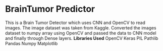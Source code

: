 # BrainTumor Predictor
 This is a Brain Tumor Detector which uses CNN and OpenCV to read images. 
 The image dataset was taken from Kaggle. 
 Converted the images dataset to numpy array using OpenCV and passed the data to CNN model and finally through Dense layers.
 **Libraries Used**
 OpenCV
 Keras
 PIL
 Pathlib
 Pandas
 Numpy
 Matplotlib
